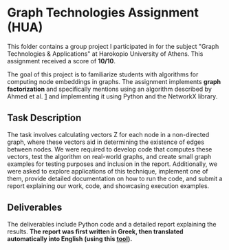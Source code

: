 # Graph Technologies Assignment (HUA)

This folder contains a group project I participated in for the subject "Graph Technologies & Applications" at Harokopio University of Athens. This assignment received a score of **10/10**.

The goal of this project is to familiarize students with algorithms for computing node embeddings in graphs. The assignment implements **graph factorization** and specifically mentions using an algorithm described by Ahmed et al. [1](https://static.googleusercontent.com/media/research.google.com/en//pubs/archive/40839.pdf) and implementing it using Python and the NetworkX library.

## Task Description
The task involves calculating vectors Z for each node in a non-directed graph, where these vectors aid in determining the existence of edges between nodes. We were required to develop code that computes these vectors, test the algorithm on real-world graphs, and create small graph examples for testing purposes and inclusion in the report. Additionally, we were asked to explore applications of this technique, implement one of them, provide detailed documentation on how to run the code, and submit a report explaining our work, code, and showcasing execution examples.

## Deliverables
The deliverables include Python code and a detailed report explaining the results. **The report was first written in Greek, then translated automatically into English (using this [tool](https://www.onlinedoctranslator.com/en/)).**
